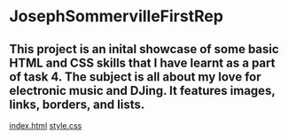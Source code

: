 # JosephSommervilleFirstRep

## This project is an inital showcase of some basic HTML and CSS skills that I have learnt as a part of task 4. The subject is all about my love for electronic music and DJing. It features images, links, borders, and lists.

[index.html](https://github.com/user-attachments/files/22519414/index.html)
[style.css](https://github.com/user-attachments/files/22519416/style.css)
